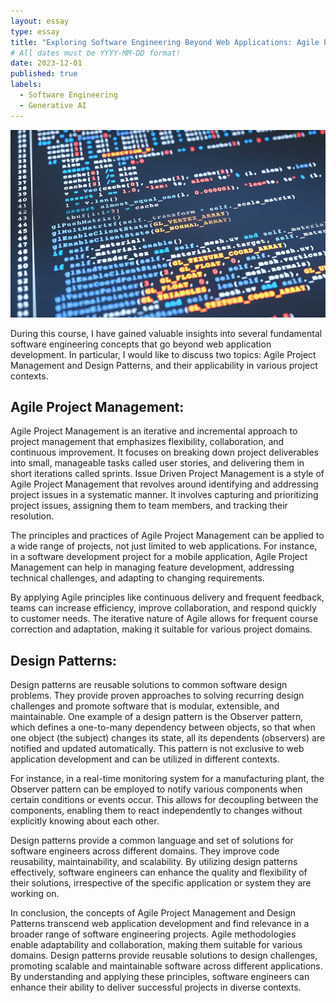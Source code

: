 ```yaml
---
layout: essay
type: essay
title: "Exploring Software Engineering Beyond Web Applications: Agile Project Management and Design Patterns"
# All dates must be YYYY-MM-DD format!
date: 2023-12-01
published: true
labels:
  - Software Engineering
  - Generative AI
---
```

<img width="1200px" height="300px" class="rounded float-start pe-4" src="../img/SoftENg.jpg">

During this course, I have gained valuable insights into several fundamental software engineering concepts that go beyond web application development. In particular, I would like to discuss two topics: Agile Project Management and Design Patterns, and their applicability in various project contexts.

## Agile Project Management:
Agile Project Management is an iterative and incremental approach to project management that emphasizes flexibility, collaboration, and continuous improvement. It focuses on breaking down project deliverables into small, manageable tasks called user stories, and delivering them in short iterations called sprints.
Issue Driven Project Management is a style of Agile Project Management that revolves around identifying and addressing project issues in a systematic manner. It involves capturing and prioritizing project issues, assigning them to team members, and tracking their resolution.

The principles and practices of Agile Project Management can be applied to a wide range of projects, not just limited to web applications. For instance, in a software development project for a mobile application, Agile Project Management can help in managing feature development, addressing technical challenges, and adapting to changing requirements.

By applying Agile principles like continuous delivery and frequent feedback, teams can increase efficiency, improve collaboration, and respond quickly to customer needs. The iterative nature of Agile allows for frequent course correction and adaptation, making it suitable for various project domains.

## Design Patterns:
Design patterns are reusable solutions to common software design problems. They provide proven approaches to solving recurring design challenges and promote software that is modular, extensible, and maintainable.
One example of a design pattern is the Observer pattern, which defines a one-to-many dependency between objects, so that when one object (the subject) changes its state, all its dependents (observers) are notified and updated automatically. This pattern is not exclusive to web application development and can be utilized in different contexts.

For instance, in a real-time monitoring system for a manufacturing plant, the Observer pattern can be employed to notify various components when certain conditions or events occur. This allows for decoupling between the components, enabling them to react independently to changes without explicitly knowing about each other.

Design patterns provide a common language and set of solutions for software engineers across different domains. They improve code reusability, maintainability, and scalability. By utilizing design patterns effectively, software engineers can enhance the quality and flexibility of their solutions, irrespective of the specific application or system they are working on.

In conclusion, the concepts of Agile Project Management and Design Patterns transcend web application development and find relevance in a broader range of software engineering projects. Agile methodologies enable adaptability and collaboration, making them suitable for various domains. Design patterns provide reusable solutions to design challenges, promoting scalable and maintainable software across different applications. By understanding and applying these principles, software engineers can enhance their ability to deliver successful projects in diverse contexts.
